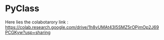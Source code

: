 # PyClass
Here lies the colabotarory link : https://colab.research.google.com/drive/1h8vUMAt43I5SMZ5rOPjmOp2J69PCGKyw?usp=sharing

